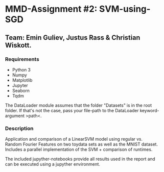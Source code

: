 #  MMD-Assignment #2: SVM-using-SGD

## Team: Emin Guliev, Justus Rass & Christian Wiskott.

### Requirements
- Python 3
- Numpy
- Matplotlib
- Jupyter
- Seaborn
- Tqdm

The DataLoader module assumes that the folder "Datasets" is in the root folder. If that's not the case,
pass your file-path to the DataLoader keyword-argument >path<.

### Description
Application and comparison of a LinearSVM model using regular vs. Random Fourier Features on two toydata sets as well
as the MNIST dataset. Includes a parallel implementation of the SVM + comparison of runtimes.

The included jupyther-notebooks provide all results used in the report and can be executed using a jupyther environment.